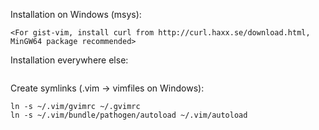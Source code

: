 Installation on Windows (msys):

```git clone git://github.com/jrajav/dotvim.git ~/vimfiles
<For gist-vim, install curl from http://curl.haxx.se/download.html, MinGW64 package recommended>
```

Installation everywhere else:

```git clone git://github.com/jrajav/dotvim.git ~/.vim
```

Create symlinks (.vim -> vimfiles on Windows):

```ln -s ~/.vim/vimrc ~/.vimrc
ln -s ~/.vim/gvimrc ~/.gvimrc
ln -s ~/.vim/bundle/pathogen/autoload ~/.vim/autoload
```
